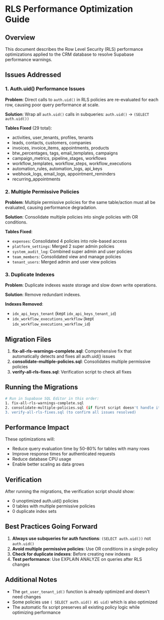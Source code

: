 # RLS Performance Optimization Guide

## Overview

This document describes the Row Level Security (RLS) performance optimizations applied to the CRM database to resolve Supabase performance warnings.

## Issues Addressed

### 1. Auth.uid() Performance Issues

**Problem**: Direct calls to `auth.uid()` in RLS policies are re-evaluated for each row, causing poor query performance at scale.

**Solution**: Wrap all `auth.uid()` calls in subqueries: `auth.uid()` → `(SELECT auth.uid())`

**Tables Fixed** (29 total):
- activities, user_tenants, profiles, tenants
- leads, contacts, customers, companies
- invoices, invoice_items, appointments, products
- btw_percentages, tags, email_templates, campaigns
- campaign_metrics, pipeline_stages, workflows
- workflow_templates, workflow_steps, workflow_executions
- automation_rules, automation_logs, api_keys
- webhook_logs, email_logs, appointment_reminders
- recurring_appointments

### 2. Multiple Permissive Policies

**Problem**: Multiple permissive policies for the same table/action must all be evaluated, causing performance degradation.

**Solution**: Consolidate multiple policies into single policies with OR conditions.

**Tables Fixed**:
- `expenses`: Consolidated 4 policies into role-based access
- `platform_settings`: Merged 2 super admin policies
- `system_audit_log`: Combined super admin and user policies
- `team_members`: Consolidated view and manage policies
- `tenant_users`: Merged admin and user view policies

### 3. Duplicate Indexes

**Problem**: Duplicate indexes waste storage and slow down write operations.

**Solution**: Remove redundant indexes.

**Indexes Removed**:
- `idx_api_keys_tenant` (kept `idx_api_keys_tenant_id`)
- `idx_workflow_executions_workflow` (kept `idx_workflow_executions_workflow_id`)

## Migration Files

1. **fix-all-rls-warnings-complete.sql**: Comprehensive fix that automatically detects and fixes all auth.uid() issues
2. **consolidate-multiple-policies.sql**: Consolidates multiple permissive policies
3. **verify-all-rls-fixes.sql**: Verification script to check all fixes

## Running the Migrations

```bash
# Run in Supabase SQL Editor in this order:
1. fix-all-rls-warnings-complete.sql
2. consolidate-multiple-policies.sql (if first script doesn't handle it)
3. verify-all-rls-fixes.sql (to confirm all issues resolved)
```

## Performance Impact

These optimizations will:
- Reduce query evaluation time by 50-80% for tables with many rows
- Improve response times for authenticated requests
- Reduce database CPU usage
- Enable better scaling as data grows

## Verification

After running the migrations, the verification script should show:
- 0 unoptimized auth.uid() policies
- 0 tables with multiple permissive policies
- 0 duplicate index sets

## Best Practices Going Forward

1. **Always use subqueries for auth functions**: `(SELECT auth.uid())` not `auth.uid()`
2. **Avoid multiple permissive policies**: Use OR conditions in a single policy
3. **Check for duplicate indexes**: Before creating new indexes
4. **Test performance**: Use EXPLAIN ANALYZE on queries after RLS changes

## Additional Notes

- The `get_user_tenant_id()` function is already optimized and doesn't need changes
- Some policies use `( SELECT auth.uid() AS uid)` which is also optimized
- The automatic fix script preserves all existing policy logic while optimizing performance